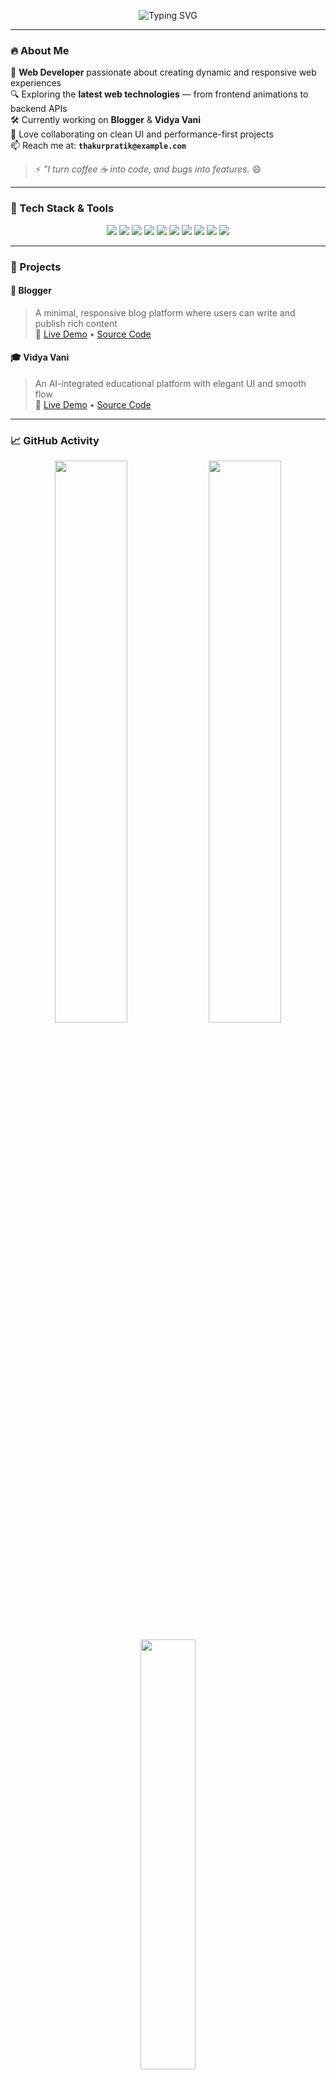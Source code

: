 <!-- Banner / Header -->
<p align="center">
  <img src="https://readme-typing-svg.herokuapp.com?font=Fira+Code&weight=600&size=25&duration=3500&pause=1000&color=F97316&vCenter=true&multiline=true&width=700&lines=Hi+👋%2C+I'm+Pratik+Thakur!;Web+Developer+%7C+React+%7C+Next.js+%7C+Tailwind+Lover;Let's+Build+Visually+Stunning+Web+Apps+🚀" alt="Typing SVG" />
</p>

---

### 🔥 About Me

🎯 **Web Developer** passionate about creating dynamic and responsive web experiences  
🔍 Exploring the **latest web technologies** — from frontend animations to backend APIs  
🛠️ Currently working on **Blogger** & **Vidya Vani**  
💬 Love collaborating on clean UI and performance-first projects  
📫 Reach me at: **`thakurpratik@example.com`**

> ⚡ *"I turn coffee ☕ into code, and bugs into features.* 😄

---

### 🧰 Tech Stack & Tools

<p align="center">
  <img src="https://img.shields.io/badge/HTML-F97316?style=for-the-badge&logo=html5&logoColor=white" />
  <img src="https://img.shields.io/badge/CSS-2563EB?style=for-the-badge&logo=css3&logoColor=white" />
  <img src="https://img.shields.io/badge/JavaScript-FACC15?style=for-the-badge&logo=javascript&logoColor=black" />
  <img src="https://img.shields.io/badge/React-38BDF8?style=for-the-badge&logo=react&logoColor=white" />
  <img src="https://img.shields.io/badge/Next.js-000000?style=for-the-badge&logo=next.js&logoColor=white" />
  <img src="https://img.shields.io/badge/Tailwind_CSS-06B6D4?style=for-the-badge&logo=tailwind-css&logoColor=white" />
  <img src="https://img.shields.io/badge/Node.js-10B981?style=for-the-badge&logo=node.js&logoColor=white" />
  <img src="https://img.shields.io/badge/MongoDB-22C55E?style=for-the-badge&logo=mongodb&logoColor=white" />
  <img src="https://img.shields.io/badge/Git-EAB308?style=for-the-badge&logo=git&logoColor=black" />
  <img src="https://img.shields.io/badge/GitHub-6B7280?style=for-the-badge&logo=github&logoColor=white" />
</p>

---

### 💼 Projects

#### 📝 **Blogger**
> A minimal, responsive blog platform where users can write and publish rich content  
🔗 [Live Demo](https://your-blogger-link.com) • [Source Code](https://github.com/yourusername/blogger)

#### 🎓 **Vidya Vani**
> An AI-integrated educational platform with elegant UI and smooth flow  
🔗 [Live Demo](https://your-vidya-vani-link.com) • [Source Code](https://github.com/yourusername/vidya-vani)

---

### 📈 GitHub Activity

<p align="center">
  <img src="https://github-readme-stats.vercel.app/api?username=your-github-username&show_icons=true&theme=radical&border_radius=15&hide_border=true" width="48%" />
  <img src="https://github-readme-streak-stats.herokuapp.com?user=your-github-username&theme=radical&border_radius=15&hide_border=true" width="48%" />
</p>

<p align="center">
  <img src="https://github-readme-stats.vercel.app/api/top-langs/?username=your-github-username&layout=compact&theme=radical&border_radius=15&hide_border=true" width="42%" />
</p>

---

### 🌐 Let's Connect

<p align="center">
  <a href="https://your-portfolio-link.com"><img src="https://img.shields.io/badge/Portfolio-0EA5E9?style=for-the-badge&logo=internet-explorer&logoColor=white" /></a>
  <a href="https://linkedin.com/in/your-username"><img src="https://img.shields.io/badge/LinkedIn-3B82F6?style=for-the-badge&logo=linkedin&logoColor=white" /></a>
  <a href="mailto:thakurpratik@example.com"><img src="https://img.shields.io/badge/Email-EC4899?style=for-the-badge&logo=gmail&logoColor=white" /></a>
  <a href="https://your-resume-link.com"><img src="https://img.shields.io/badge/Resume-9333EA?style=for-the-badge&logo=googledrive&logoColor=white" /></a>
</p>

---

<p align="center">🧠 <i>“Code is not just instructions to a machine, it's a canvas for ideas.”</i></p>
<p align="center">✨ Let's build the future, one commit at a time.</p>
